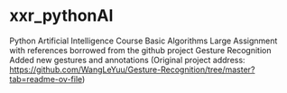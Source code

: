 # xxr_pythonAI
Python Artificial Intelligence Course Basic Algorithms Large Assignment with references borrowed from the github project Gesture Recognition
Added new gestures and annotations
(Original project address: https://github.com/WangLeYuu/Gesture-Recognition/tree/master?tab=readme-ov-file)
